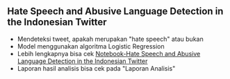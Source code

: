 ## Hate Speech and Abusive Language Detection in the Indonesian Twitter

- Mendeteksi tweet, apakah merupakan "hate speech" atau bukan
- Model menggunakan algoritma  Logistic Regression
- Lebih lengkapnya bisa cek [Notebook-Hate Speech and Abusive Language Detection in the Indonesian Twitter](https://github.com/WisnuSaka07/Hate-Speech-and-Abusive-Language-Detection-in-the-Indonesian-Twitter/blob/main/Notebook-Hate%20Speech%20and%20Abusive%20Language%20Detection%20in%20the%20Indonesian%20Twitter.ipynb)
- Laporan hasil analisis bisa cek pada "Laporan Analisis"
